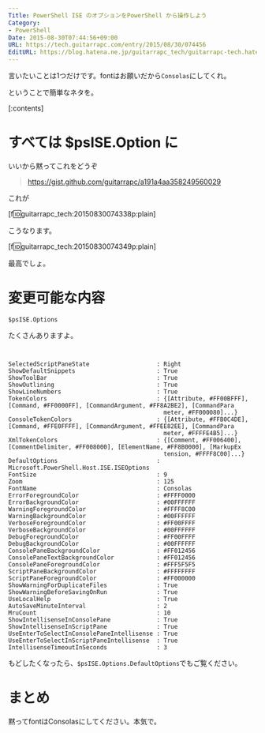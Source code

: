 ```yaml
---
Title: PowerShell ISE のオプションをPowerShell から操作しよう
Category:
- PowerShell
Date: 2015-08-30T07:44:56+09:00
URL: https://tech.guitarrapc.com/entry/2015/08/30/074456
EditURL: https://blog.hatena.ne.jp/guitarrapc_tech/guitarrapc-tech.hatenablog.com/atom/entry/6653458415119490159
---
```


言いたいことは1つだけです。fontはお願いだから`Consolas`にしてくれ。

ということで簡単なネタを。

[:contents]

# すべては $psISE.Option に

いいから黙ってこれをどうぞ

> https://gist.github.com/guitarrapc/a191a4aa358249560029

これが

[f:id:guitarrapc_tech:20150830074338p:plain]

こうなります。

[f:id:guitarrapc_tech:20150830074349p:plain]

最高でしょ。

# 変更可能な内容

```
$psISE.Options
```

たくさんありますよ。

```


SelectedScriptPaneState                   : Right
ShowDefaultSnippets                       : True
ShowToolBar                               : True
ShowOutlining                             : True
ShowLineNumbers                           : True
TokenColors                               : {[Attribute, #FF00BFFF], [Command, #FF0000FF], [CommandArgument, #FF8A2BE2], [CommandPara
                                            meter, #FF000080]...}
ConsoleTokenColors                        : {[Attribute, #FFB0C4DE], [Command, #FFE0FFFF], [CommandArgument, #FFEE82EE], [CommandPara
                                            meter, #FFFFE4B5]...}
XmlTokenColors                            : {[Comment, #FF006400], [CommentDelimiter, #FF008000], [ElementName, #FF8B0000], [MarkupEx
                                            tension, #FFFF8C00]...}
DefaultOptions                            : Microsoft.PowerShell.Host.ISE.ISEOptions
FontSize                                  : 9
Zoom                                      : 125
FontName                                  : Consolas
ErrorForegroundColor                      : #FFFF0000
ErrorBackgroundColor                      : #00FFFFFF
WarningForegroundColor                    : #FFFF8C00
WarningBackgroundColor                    : #00FFFFFF
VerboseForegroundColor                    : #FF00FFFF
VerboseBackgroundColor                    : #00FFFFFF
DebugForegroundColor                      : #FF00FFFF
DebugBackgroundColor                      : #00FFFFFF
ConsolePaneBackgroundColor                : #FF012456
ConsolePaneTextBackgroundColor            : #FF012456
ConsolePaneForegroundColor                : #FFF5F5F5
ScriptPaneBackgroundColor                 : #FFFFFFFF
ScriptPaneForegroundColor                 : #FF000000
ShowWarningForDuplicateFiles              : True
ShowWarningBeforeSavingOnRun              : True
UseLocalHelp                              : True
AutoSaveMinuteInterval                    : 2
MruCount                                  : 10
ShowIntellisenseInConsolePane             : True
ShowIntellisenseInScriptPane              : True
UseEnterToSelectInConsolePaneIntellisense : True
UseEnterToSelectInScriptPaneIntellisense  : True
IntellisenseTimeoutInSeconds              : 3
```


もどしたくなったら、`$psISE.Options.DefaultOptions`でもご覧ください。

# まとめ

黙ってfontはConsolasにしてください。本気で。
